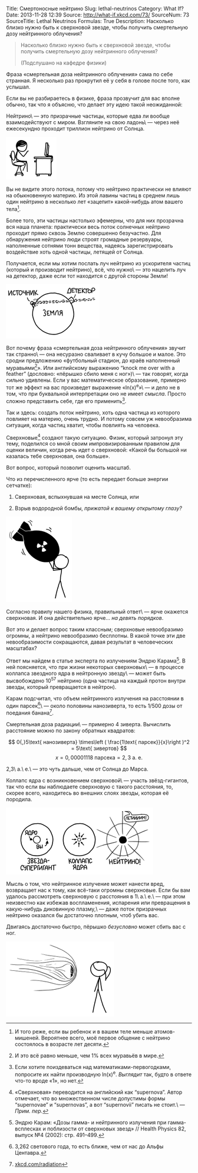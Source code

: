 Title: Смертоносные нейтрино
Slug: lethal-neutrinos
Category: What If?
Date: 2013-11-28 12:39
Source: http://what-if.xkcd.com/73/
SourceNum: 73
SourceTitle: Lethal Neutrinos
Formulas: True
Description: Насколько близко нужно быть к сверхновой звезде, чтобы получить смертельную дозу нейтринного облучения?

> Насколько близко нужно быть к сверхновой звезде, чтобы получить смертельную дозу нейтринного облучения?
>
> (Подслушано на кафедре физики)

Фраза «смертельная доза нейтринного облучения» сама по себе странная. Я несколько раз прокрутил её у себя в голове после того, как услышал.

Если вы не разбираетесь в физике, фраза прозвучит для вас вполне обычно, так что я объясню, что делает эту идею такой неожиданной:

Нейтрино\ — это призрачные частицы, которые едва ли вообще взаимодействуют с миром. Взгляните на свою ладонь\ — через неё ежесекундно проходит триллион нейтрино от Солнца.

![](/uploads/073-lethal-neutrinos/neutrinos_hand.png "Ну всё, прекрати смотреть на свои ладони.")

Вы не видите этого потока, потому что нейтрино практически не влияют на обыкновенную материю. Из этой лавины частиц в среднем лишь один нейтрино в несколько лет «зацепит» какой-нибудь атом вашего тела[^1].

[^1]: И того реже, если вы ребенок и в вашем теле меньше атомов-мишеней. Вероятнее всего, моё первое общение с нейтрино состоялось в возрасте лет десяти.

Более того, эти частицы настолько эфемерны, что для них прозрачна вся наша планета: практически весь поток солнечных нейтрино проходит прямо сквозь Землю совершенно безучастно. Для обнаружения нейтрино люди строят громадные резервуары, наполненные сотнями тонн вещества, надеясь зарегистрировать воздействие хоть одной частицы, летящей от Солнца.

Получается, если мы хотим послать луч нейтрино из ускорителя частиц (который и производит нейтрино), всё, что нужно\ — это нацелить луч на детектор, даже если тот находится с другой стороны Земли!

![](/uploads/073-lethal-neutrinos/neutrinos_cngs_ru.png "Ух ты! Вот эти долетели быстрее света! Погодите, нет.")

Вот почему фраза «смертельная доза нейтринного облучения» звучит так странно\ — она несуразно сваливает в кучу большое и малое. Это сродни предложению «футбольный стадион, до краёв наполненный муравьями[^2]». Или английскому выражению “knock me over with a feather” (дословно: «пёрышко сбило меня с ног»)\ — так говорят, когда сильно удивлены. Если у вас математическое образование, примерно тот же эффект на вас произведет выражение «ln(x)<sup>e</sup>»\ — и дело не в том, что при буквальной интерпретации оно не имеет _смысла_. Просто сложно представить себе, где его применить[^3].

[^2]: И это всё равно меньше, чем 1% всех муравьёв в мире.
[^3]: Если хотите поиздеваться над математиками-первогодками, попросите их найти производную ln(x)<sup>e</sup>. _Выглядит_ так, будто в ответе что-то вроде «1», но нет.

Так и здесь: создать поток нейтрино, хоть одна частица из которого повлияет на материю, очень трудно. И потому совсем уж невообразима ситуация, когда частиц хватит, чтобы повлиять на человека.

Сверхновые[^4] создают такую ситуацию. Физик, который затронул эту тему, поделился со мной своим импровизированным правилом для оценки величин, когда речь идет о сверхновой: «Какой бы большой ни казалась тебе сверхновая, она больше».

[^4]: «Сверхновая» переводится на английский как “supernova”. Автор отмечает, что во множественном числе допустимы формы “supernovae” и “supernovas”, а вот “supernovii” писать не стоит.\ — *Прим. пер.*

Вот вопрос, который позволит оценить масштаб.

Что из перечисленного ярче (то есть передает больше энергии сетчатке):

1. Сверхновая, вспыхнувшая на месте Солнца, или

2. Взрыв водородной бомбы, _прижатой к вашему открытому глазу?_

![](/uploads/073-lethal-neutrinos/neutrinos_bomb.png "Нельзя ли поскорей её взорвать? Тяжелая ведь.")

Согласно правилу нашего физика, правильный ответ\ — ярче окажется сверхновая. И она действительно ярче... _на девять порядков_.

Вот это и делает вопрос таким классным; сверхновые невообразимо огромны, а нейтрино невообразимо бесплотны. В какой точке эти две невообразимости сокращаются, давая результат в человеческих масштабах?

Ответ мы найдем в статье эксперта по излучениям Эндрю Карама[^5]. В ней поясняется, что при жизни некоторых сверхновых\ — в процессе коллапса звездного ядра в нейтронную звезду\ — может быть высвобождено 10<sup>57</sup> нейтрино (одна частица на каждый протон внутри звезды, который превращается в нейтрон).

[^5]: Эндрю Карам: «Дозы гамма- и нейтринного излучения при гамма-всплесках и поблизости от сверхновых звезд» // Health Physics 82, выпуск №4 (2002): стр. 491–499.

Карам подсчитал, что объем нейтринного излучения на расстоянии в один парсек[^6]\ — около половины нанозиверта, то есть 1/500 дозы от поедания банана[^7].

[^6]: 3,262 светового года, то есть ближе, чем от нас до Альфы Центавра.
[^7]: [xkcd.com/radiation](http://xkcd.com/radiation/)

Смертельная доза радиации\ — примерно 4 зиверта. Вычислить расстояние можно по закону обратных квадратов:

$$ 0{,}5\text{ нанозиверта} \times\left ( \frac{1\text{ парсек}}{x}\right )^2 = 5\text{ зивертов} $$
$$ x=0{,}00001118\text{ парсека}=2{,}3\text{ а. е.} $$

2,3\ а.\ е.\ — это чуть дальше, чем от Солнца до Марса.

Коллапс ядра с возникновением сверхновой\ — участь звёзд-гигантов, так что если вы наблюдаете сверхновую с такого расстояния, то, скорее всего, находитесь во внешних слоях звезды, которая её породила.

![](/uploads/073-lethal-neutrinos/neutrinos_geometry_ru.png "Событие GRB 080319B было самым интенсивным из когда-либо наблюдавшихся. Особенно для тех, кто прохлаждался неподалёку на досках для сёрфинга.")

Мысль о том, что нейтринное излучение может нанести вред, возвращает нас к тому, как всё-таки огромны сверхновые. Если бы вам удалось рассмотреть сверхновую с расстояния в 1\ а.\ е.\ — при этом неизвестно как избежав воспламенения, испарения или превращения в какую-нибудь диковинную плазму,\ — даже поток призрачных нейтрино оказался бы достаточно плотным, чтоб убить вас.

Двигаясь достаточно быстро, пёрышко _безусловно_ может сбить вас с ног.

![](/uploads/073-lethal-neutrinos/neutrinos_feather.png "Чувак, СНОВА? Ты вообще можешь подать по-человечески?")
